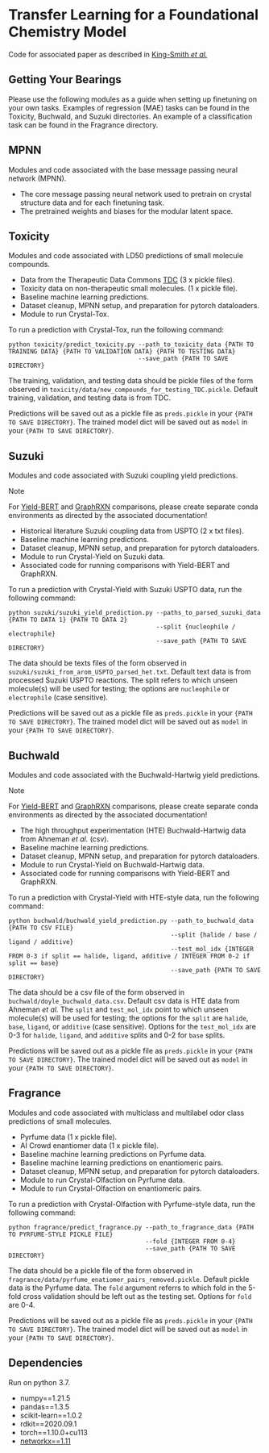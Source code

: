 # Transfer Learning for a Foundational Chemistry Model
Code for associated paper as described in [King-Smith *et al.*](https://chemrxiv.org/engage/chemrxiv/article-details/6501ed1a99918fe537e49e59)

## Getting Your Bearings
Please use the following modules as a guide when setting up finetuning on your own tasks. Examples of regression (MAE) tasks can be found in the Toxicity, Buchwald, and Suzuki directories. An example of a classification task can be found in the Fragrance directory.

## MPNN
Modules and code associated with the base message passing neural network (MPNN).
* The core message passing neural network used to pretrain on crystal structure data and for each finetuning task.
* The pretrained weights and biases for the modular latent space.

## Toxicity
Modules and code associated with LD50 predictions of small molecule compounds.
* Data from the Therapeutic Data Commons [TDC](https://tdcommons.ai/single_pred_tasks/tox/#acute-toxicity-ld50) (3 x pickle files).
* Toxicity data on non-therapeutic small molecules. (1 x pickle file).
* Baseline machine learning predictions.
* Dataset cleanup, MPNN setup, and preparation for pytorch dataloaders.
* Module to run Crystal-Tox.

To run a prediction with Crystal-Tox, run the following command:

```
python toxicity/predict_toxicity.py --path_to_toxicity_data {PATH TO TRAINING DATA} {PATH TO VALIDATION DATA} {PATH TO TESTING DATA}
                                    --save_path {PATH TO SAVE DIRECTORY}
```

The training, validation, and testing data should be pickle files of the form observed in `toxicity/data/new_compounds_for_testing_TDC.pickle`. Default training, validation, and testing data is from TDC. 

Predictions will be saved out as a pickle file as `preds.pickle` in your `{PATH TO SAVE DIRECTORY}`. The trained model dict will be saved out as `model` in your `{PATH TO SAVE DIRECTORY}`.

## Suzuki
Modules and code associated with Suzuki coupling yield predictions.

> [!Note] 
> For [Yield-BERT](https://rxn4chemistry.github.io/rxn_yields/) and [GraphRXN](https://github.com/jidushanbojue/GraphRXN/tree/master) comparisons, please create separate conda environments as directed by the associated documentation!
* Historical literature Suzuki coupling data from USPTO (2 x txt files).
* Baseline machine learning predictions.
* Dataset cleanup, MPNN setup, and preparation for pytorch dataloaders.
* Module to run Crystal-Yield on Suzuki data.
* Associated code for running comparisons with Yield-BERT and GraphRXN.

To run a prediction with Crystal-Yield with Suzuki USPTO data, run the following command:

```
python suzuki/suzuki_yield_prediction.py --paths_to_parsed_suzuki_data {PATH TO DATA 1} {PATH TO DATA 2}
                                         --split {nucleophile / electrophile}
                                         --save_path {PATH TO SAVE DIRECTORY}
```

The data should be texts files of the form observed in `suzuki/suzuki_from_arom_USPTO_parsed_het.txt`. Default text data is from processed Suzuki USPTO reactions. The split refers to which unseen molecule(s) will be used for testing; the options are `nucleophile` or `electrophile` (case sensitive). 

Predictions will be saved out as a pickle file as `preds.pickle` in your `{PATH TO SAVE DIRECTORY}`. The trained model dict will be saved out as `model` in your `{PATH TO SAVE DIRECTORY}`.

## Buchwald
Modules and code associated with the Buchwald-Hartwig yield predictions.

> [!Note] 
> For [Yield-BERT](https://rxn4chemistry.github.io/rxn_yields/) and [GraphRXN](https://github.com/jidushanbojue/GraphRXN/tree/master) comparisons, please create separate conda environments as directed by the associated documentation!
* The high throughput experimentation (HTE) Buchwald-Hartwig data from Ahneman *et al.* (csv).
* Baseline machine learning predictions.
* Dataset cleanup, MPNN setup, and preparation for pytorch dataloaders.
* Module to run Crystal-Yield on Buchwald-Hartwig data.
* Associated code for running comparisons with Yield-BERT and GraphRXN.

To run a prediction with Crystal-Yield with HTE-style data, run the following command:

```
python buchwald/buchwald_yield_prediction.py --path_to_buchwald_data {PATH TO CSV FILE}
                                             --split {halide / base / ligand / additive}
                                             --test_mol_idx {INTEGER FROM 0-3 if split == halide, ligand, additive / INTEGER FROM 0-2 if split == base}
                                             --save_path {PATH TO SAVE DIRECTORY}
```

The data should be a csv file of the form observed in `buchwald/doyle_buchwald_data.csv`. Default csv data is HTE data from Ahneman *et al.* The `split` and `test_mol_idx` point to which unseen molecule(s) will be used for testing; the options for the `split` are `halide`, `base`, `ligand`, or `additive` (case sensitive). Options for the `test_mol_idx` are 0-3 for `halide`, `ligand`, and `additive` splits and 0-2 for `base` splits.

Predictions will be saved out as a pickle file as `preds.pickle` in your `{PATH TO SAVE DIRECTORY}`. The trained model dict will be saved out as `model` in your `{PATH TO SAVE DIRECTORY}`.

## Fragrance
Modules and code associated with multiclass and multilabel odor class predictions of small molecules.
* Pyrfume data (1 x pickle file).
* AI Crowd enantiomer data (1 x pickle file).
* Baseline machine learning predictions on Pyrfume data.
* Baseline machine learning predictions on enantiomeric pairs.
* Dataset cleanup, MPNN setup, and preparation for pytorch dataloaders.
* Module to run Crystal-Olfaction on Pyrfume data.
* Module to run Crystal-Olfaction on enantiomeric pairs.

To run a prediction with Crystal-Olfaction with Pyrfume-style data, run the following command:

```
python fragrance/predict_fragrance.py --path_to_fragrance_data {PATH TO PYRFUME-STYLE PICKLE FILE}
                                      --fold {INTEGER FROM 0-4}
                                      --save_path {PATH TO SAVE DIRECTORY}
```

The data should be a pickle file of the form observed in `fragrance/data/pyrfume_enatiomer_pairs_removed.pickle`. Default pickle data is the Pyrfume data. The `fold` argument referrs to which fold in the 5-fold cross validation should be left out as the testing set. Options for `fold` are 0-4.

Predictions will be saved out as a pickle file as `preds.pickle` in your `{PATH TO SAVE DIRECTORY}`. The trained model dict will be saved out as `model` in your `{PATH TO SAVE DIRECTORY}`.

## Dependencies
Run on python 3.7.
* numpy==1.21.5
* pandas==1.3.5
* scikit-learn==1.0.2
* rdkit==2020.09.1
* torch==1.10.0+cu113
* [networkx==1.11](https://pypi.org/project/networkx/)






